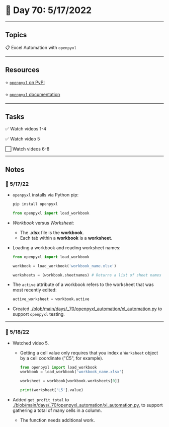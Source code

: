 # :calendar: Day 70: 5/17/2022

---

## Topics

:clipboard: Excel Automation with `openpyxl`

---

## Resources

:star: [`openpyxl` on PyPI](https://pypi.org/project/openpyxl)

:star: [`openpyxl` documentation](https://openpyxl.readthedocs.io/en/stable)

---

## Tasks

:white_check_mark: Watch videos 1-4

:white_check_mark: Watch video 5

:white_large_square: Watch videos 6-8

---

## Notes

### :notebook: 5/17/22

- `openpyxl` installs via Python pip:

    ```bash
    pip install openpyxl
    ```

    ```python
    from openpyxl import load_workbook
    ```

- _Workbook_ versus _Worksheet_:
    - The **.xlsx** file is the **workbook**.
    - Each tab within a **workbook** is a **worksheet**.

- Loading a workbook and reading worksheet names:

    ```python
    from openpyxl import load_workbook

    workbook = load_workbook('workbook_name.xlsx')

    worksheets = (workbook.sheetnames) # Returns a list of sheet names
    ```

- The `active` attribute of a workbook refers to the worksheet that was most recently edited:

    ```python
    active_worksheet = workbook.active
    ```

- Created [./blob/main/days/_70/openpyxl_automation/xl_automation.py](./blob/main/days/_70/openpyxl_automation/xl_automation.py) to support `openpyxl` testing.

---

### :notebook: 5/18/22

- Watched video 5.
    - Getting a cell value only requires that you index a `Worksheet` object by a cell coordinate ("C5", for example).

        ```python
        from openpyxl import load_workbook
        workbook = load_workbook('workbook_name.xlsx')

        worksheet = workbook[workbook.worksheets[0]]

        print(worksheet['L5'].value)
        ```

- Added `get_profit_total` to [./blob/main/days/_70/openpyxl_automation/xl_automation.py](./blob/main/days/_70/openpyxl_automation/xl_automation.py), to support gathering a total of many cells in a column.
    - The function needs additional work.
